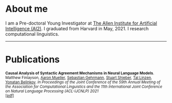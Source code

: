 
# About me

I am a Pre-doctoral Young Investigator at [The Allen Institute for Artificial Intelligence (AI2)](allenai.org). I graduated from Harvard in May, 2021. I research computational linguistics.

---

# Publications

<small>**Causal Analysis of Syntactic Agreement Mechanisms in Neural Language Models**. Matthew Finlayson, [Aaron Mueller](https://aaronmueller.github.io/), [Sebastian Gehrmann](https://sebastiangehrmann.com/), [Stuart Shieber](https://eecs.harvard.edu/shieber/), [Tal Linzen](https://tallinzen.net/), [Yonatan Belinkov](https://www.cs.technion.ac.il/~belinkov/). 
*In Proceedings of the Joint Conference of the 59th Annual Meeting of the Association for Computational Linguistics and the 11th International Joint Conference on Natural Language Processing (ACL-IJCNLP) 2021*
<br>
[\[pdf\]](http://arxiv.org/abs/2106.06087)</small>

